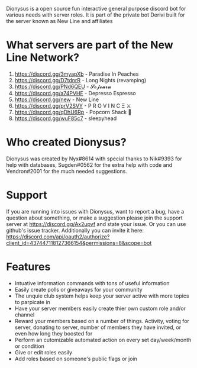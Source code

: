 Dionysus is a open source fun interactive general purpose discord bot for various needs with server roles.
It is part of the private bot Derivi built for the server known as New Line and affiliates

# What servers are part of the New Line Network?
1. https://discord.gg/3myapXb - Paradise In Peaches
2. https://discord.gg/D7tdnrR - Long Nights (revamping)
3. https://discord.gg/PNd6QEU - 𝓢𝓸𝓳𝓸𝓾𝓻𝓷
4. https://discord.gg/a74PVHF - Depresso Espresso
5. https://discord.gg/new - New Line
6. https://discord.gg/prV2SVY - P R O V I N C Ξ ⚔️
7. https://discord.gg/qDhU6Rp - Popcorn Shack 🍿
8. https://discord.gg/wuF85c7 - sleepyhead

# Who created Dionysus?
Dionysus was created by Nyx#8614 with special thanks to Nik#9393 for help with databases, Sugden#0562 for the extra help with code and Vendron#2001 for the much needed suggestions.

# Support
If you are running into issues with Dionysus, want to report a bug, have a question about something, or make a suggestion please join the support server at https://discord.gg/Ax2upvf and state your issue. Or you can use github's issue tracker.
Additionally you can invite it here: https://discord.com/api/oauth2/authorize?client_id=437447118127366154&permissions=8&scope=bot

# Features
* Intuative information commands with tons of useful information
* Easily create polls or giveaways for your community
* The unquie club system helps keep your server active with more topics to parpicate in
* Have your server members easily create thier own custom role and/or channel
* Reward your members based on a number of things. Activity, voting for server, donating to server, number of members they have invited, or even how long they boosted for
* Perform an cutomizable automated action on every set day/week/month or condition
* Give or edit roles easily
* Add roles based on someone's public flags or join
